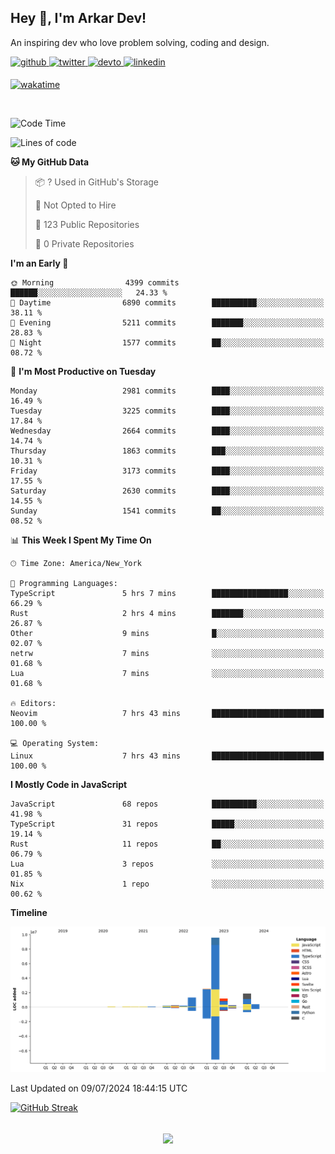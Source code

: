 ## Hey 👋, I'm Arkar Dev!  

An inspiring dev who love problem solving, coding and design.

<a href="https://github.com/Riley1101" target="_blank">
<img src=https://img.shields.io/badge/github-%2324292e.svg?&style=for-the-badge&logo=github&logoColor=white alt=github style="margin-bottom: 5px;" />
</a>
<a href="https://twitter.com/arkardev" target="_blank">
<img src=https://img.shields.io/badge/twitter-%2300acee.svg?&style=for-the-badge&logo=twitter&logoColor=white alt=twitter style="margin-bottom: 5px;" />
</a>
<a href="https://dev.to/riley1101" target="_blank">
<img src=https://img.shields.io/badge/dev.to-%2308090A.svg?&style=for-the-badge&logo=dev.to&logoColor=white alt=devto style="margin-bottom: 5px;" />
</a>
<a href="https://linkedin.com/in/arkar-kaung-myat" target="_blank">
<img src=https://img.shields.io/badge/linkedin-%231E77B5.svg?&style=for-the-badge&logo=linkedin&logoColor=white alt=linkedin style="margin-bottom: 5px;" />
</a>
  
[![wakatime](https://wakatime.com/badge/user/cf23b6e3-75f8-4c04-b0e3-273191c8d2ec.svg)](https://wakatime.com/@cf23b6e3-75f8-4c04-b0e3-273191c8d2ec)

<br/>

<!--START_SECTION:waka-->
![Code Time](http://img.shields.io/badge/Code%20Time-1%2C023%20hrs%2023%20mins-blue)

![Lines of code](https://img.shields.io/badge/From%20Hello%20World%20I%27ve%20Written-18.0%20million%20lines%20of%20code-blue)

**🐱 My GitHub Data** 

> 📦 ? Used in GitHub's Storage 
 > 
> 🚫 Not Opted to Hire
 > 
> 📜 123 Public Repositories 
 > 
> 🔑 0 Private Repositories 
 > 
**I'm an Early 🐤** 

```text
🌞 Morning                4399 commits        ██████░░░░░░░░░░░░░░░░░░░   24.33 % 
🌆 Daytime                6890 commits        ██████████░░░░░░░░░░░░░░░   38.11 % 
🌃 Evening                5211 commits        ███████░░░░░░░░░░░░░░░░░░   28.83 % 
🌙 Night                  1577 commits        ██░░░░░░░░░░░░░░░░░░░░░░░   08.72 % 
```
📅 **I'm Most Productive on Tuesday** 

```text
Monday                   2981 commits        ████░░░░░░░░░░░░░░░░░░░░░   16.49 % 
Tuesday                  3225 commits        ████░░░░░░░░░░░░░░░░░░░░░   17.84 % 
Wednesday                2664 commits        ████░░░░░░░░░░░░░░░░░░░░░   14.74 % 
Thursday                 1863 commits        ███░░░░░░░░░░░░░░░░░░░░░░   10.31 % 
Friday                   3173 commits        ████░░░░░░░░░░░░░░░░░░░░░   17.55 % 
Saturday                 2630 commits        ████░░░░░░░░░░░░░░░░░░░░░   14.55 % 
Sunday                   1541 commits        ██░░░░░░░░░░░░░░░░░░░░░░░   08.52 % 
```


📊 **This Week I Spent My Time On** 

```text
🕑︎ Time Zone: America/New_York

💬 Programming Languages: 
TypeScript               5 hrs 7 mins        █████████████████░░░░░░░░   66.29 % 
Rust                     2 hrs 4 mins        ███████░░░░░░░░░░░░░░░░░░   26.87 % 
Other                    9 mins              █░░░░░░░░░░░░░░░░░░░░░░░░   02.07 % 
netrw                    7 mins              ░░░░░░░░░░░░░░░░░░░░░░░░░   01.68 % 
Lua                      7 mins              ░░░░░░░░░░░░░░░░░░░░░░░░░   01.68 % 

🔥 Editors: 
Neovim                   7 hrs 43 mins       █████████████████████████   100.00 % 

💻 Operating System: 
Linux                    7 hrs 43 mins       █████████████████████████   100.00 % 
```

**I Mostly Code in JavaScript** 

```text
JavaScript               68 repos            ██████████░░░░░░░░░░░░░░░   41.98 % 
TypeScript               31 repos            █████░░░░░░░░░░░░░░░░░░░░   19.14 % 
Rust                     11 repos            ██░░░░░░░░░░░░░░░░░░░░░░░   06.79 % 
Lua                      3 repos             ░░░░░░░░░░░░░░░░░░░░░░░░░   01.85 % 
Nix                      1 repo              ░░░░░░░░░░░░░░░░░░░░░░░░░   00.62 % 
```



**Timeline**

![Lines of Code chart](https://raw.githubusercontent.com/Riley1101/Riley1101/main/assets/bar_graph.png)


 Last Updated on 09/07/2024 18:44:15 UTC
<!--END_SECTION:waka-->

[![GitHub Streak](https://streak-stats.demolab.com?user=Riley1101)](https://git.io/streak-stats)
  
<br/>  
<div align="center">
<img src="https://komarev.com/ghpvc/?username=Riley1101&&style=flat-square" align="center" />
</div>  

